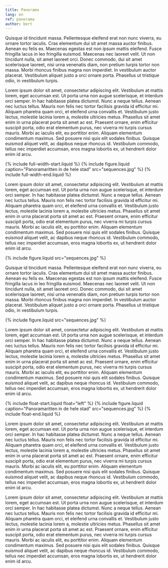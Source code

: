 ```yaml
---
title: Panorama
lang: en
ref: panorama
author: bert
---
```


Quisque id tincidunt massa. Pellentesque eleifend erat non nunc viverra, eu ornare tortor iaculis. Cras elementum dui sit amet massa auctor finibus. Aenean eu felis ex. Maecenas egestas est non ipsum mattis eleifend. Fusce fringilla lacus in leo fringilla euismod. Maecenas nec laoreet velit. Ut non tincidunt nulla, sit amet laoreet orci. Donec commodo, dui sit amet scelerisque laoreet, nisi urna venenatis diam, non pretium turpis tortor non massa. Morbi rhoncus finibus magna non imperdiet. In vestibulum auctor placerat. Vestibulum aliquet justo a orci ornare porta. Phasellus ut tristique odio, in vestibulum turpis.

Lorem ipsum dolor sit amet, consectetur adipiscing elit. Vestibulum at mattis lorem, eget accumsan est. Ut porta urna non augue scelerisque, et interdum orci semper. In hac habitasse platea dictumst. Nunc a neque tellus. Aenean nec luctus tellus. Mauris non felis nec tortor facilisis gravida id efficitur mi. Aliquam pharetra quam orci, et eleifend urna convallis et. Vestibulum justo lectus, molestie lacinia lorem a, molestie ultricies metus. Phasellus sit amet enim in urna placerat porta sit amet ac est. Praesent ornare, enim efficitur suscipit porta, odio erat elementum purus, nec viverra mi turpis cursus mauris. Morbi ac iaculis elit, eu porttitor enim. Aliquam elementum condimentum maximus. Sed posuere nisi quis elit sodales finibus. Quisque euismod aliquet velit, ac dapibus neque rhoncus id. Vestibulum commodo, tellus nec imperdiet accumsan, eros magna lobortis ex, ut hendrerit dolor enim id arcu.

{% include full-width-start.liquid %}
{% include figure.liquid caption="Panoramaritten in de hele stad" src="sequences.jpg" %}
{% include full-width-end.liquid %}

Lorem ipsum dolor sit amet, consectetur adipiscing elit. Vestibulum at mattis lorem, eget accumsan est. Ut porta urna non augue scelerisque, et interdum orci semper. In hac habitasse platea dictumst. Nunc a neque tellus. Aenean nec luctus tellus. Mauris non felis nec tortor facilisis gravida id efficitur mi. Aliquam pharetra quam orci, et eleifend urna convallis et. Vestibulum justo lectus, molestie lacinia lorem a, molestie ultricies metus. Phasellus sit amet enim in urna placerat porta sit amet ac est. Praesent ornare, enim efficitur suscipit porta, odio erat elementum purus, nec viverra mi turpis cursus mauris. Morbi ac iaculis elit, eu porttitor enim. Aliquam elementum condimentum maximus. Sed posuere nisi quis elit sodales finibus. Quisque euismod aliquet velit, ac dapibus neque rhoncus id. Vestibulum commodo, tellus nec imperdiet accumsan, eros magna lobortis ex, ut hendrerit dolor enim id arcu.

{% include figure.liquid src="sequences.jpg" %}

Quisque id tincidunt massa. Pellentesque eleifend erat non nunc viverra, eu ornare tortor iaculis. Cras elementum dui sit amet massa auctor finibus. Aenean eu felis ex. Maecenas egestas est non ipsum mattis eleifend. Fusce fringilla lacus in leo fringilla euismod. Maecenas nec laoreet velit. Ut non tincidunt nulla, sit amet laoreet orci. Donec commodo, dui sit amet scelerisque laoreet, nisi urna venenatis diam, non pretium turpis tortor non massa. Morbi rhoncus finibus magna non imperdiet. In vestibulum auctor placerat. Vestibulum aliquet justo a orci ornare porta. Phasellus ut tristique odio, in vestibulum turpis.

{% include figure.liquid src="sequences.jpg" %}

Lorem ipsum dolor sit amet, consectetur adipiscing elit. Vestibulum at mattis lorem, eget accumsan est. Ut porta urna non augue scelerisque, et interdum orci semper. In hac habitasse platea dictumst. Nunc a neque tellus. Aenean nec luctus tellus. Mauris non felis nec tortor facilisis gravida id efficitur mi. Aliquam pharetra quam orci, et eleifend urna convallis et. Vestibulum justo lectus, molestie lacinia lorem a, molestie ultricies metus. Phasellus sit amet enim in urna placerat porta sit amet ac est. Praesent ornare, enim efficitur suscipit porta, odio erat elementum purus, nec viverra mi turpis cursus mauris. Morbi ac iaculis elit, eu porttitor enim. Aliquam elementum condimentum maximus. Sed posuere nisi quis elit sodales finibus. Quisque euismod aliquet velit, ac dapibus neque rhoncus id. Vestibulum commodo, tellus nec imperdiet accumsan, eros magna lobortis ex, ut hendrerit dolor enim id arcu.

{% include float-start.liquid float="left" %}
{% include figure.liquid caption="Panoramaritten in de hele stad" src="sequences.jpg" %}
{% include float-end.liquid %}

Lorem ipsum dolor sit amet, consectetur adipiscing elit. Vestibulum at mattis lorem, eget accumsan est. Ut porta urna non augue scelerisque, et interdum orci semper. In hac habitasse platea dictumst. Nunc a neque tellus. Aenean nec luctus tellus. Mauris non felis nec tortor facilisis gravida id efficitur mi. Aliquam pharetra quam orci, et eleifend urna convallis et. Vestibulum justo lectus, molestie lacinia lorem a, molestie ultricies metus. Phasellus sit amet enim in urna placerat porta sit amet ac est. Praesent ornare, enim efficitur suscipit porta, odio erat elementum purus, nec viverra mi turpis cursus mauris. Morbi ac iaculis elit, eu porttitor enim. Aliquam elementum condimentum maximus. Sed posuere nisi quis elit sodales finibus. Quisque euismod aliquet velit, ac dapibus neque rhoncus id. Vestibulum commodo, tellus nec imperdiet accumsan, eros magna lobortis ex, ut hendrerit dolor enim id arcu.

Lorem ipsum dolor sit amet, consectetur adipiscing elit. Vestibulum at mattis lorem, eget accumsan est. Ut porta urna non augue scelerisque, et interdum orci semper. In hac habitasse platea dictumst. Nunc a neque tellus. Aenean nec luctus tellus. Mauris non felis nec tortor facilisis gravida id efficitur mi. Aliquam pharetra quam orci, et eleifend urna convallis et. Vestibulum justo lectus, molestie lacinia lorem a, molestie ultricies metus. Phasellus sit amet enim in urna placerat porta sit amet ac est. Praesent ornare, enim efficitur suscipit porta, odio erat elementum purus, nec viverra mi turpis cursus mauris. Morbi ac iaculis elit, eu porttitor enim. Aliquam elementum condimentum maximus. Sed posuere nisi quis elit sodales finibus. Quisque euismod aliquet velit, ac dapibus neque rhoncus id. Vestibulum commodo, tellus nec imperdiet accumsan, eros magna lobortis ex, ut hendrerit dolor enim id arcu.